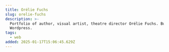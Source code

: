 ```yaml
---
title: Orélie Fuchs
slug: orelie-fuchs
description: >-
  Portfolio of author, visual artist, theatre director Orélie Fuchs. Built with
  Wordpress.   
tags:
  - web
added: 2025-01-17T15:06:45.629Z
---
```



